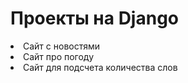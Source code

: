 <h1>Проекты на Django</h1>
<ui>
    <li>Сайт с новостями</li>
    <li>Сайт про погоду</li>
    <li>Сайт для подсчета количества слов</li>
</ui>